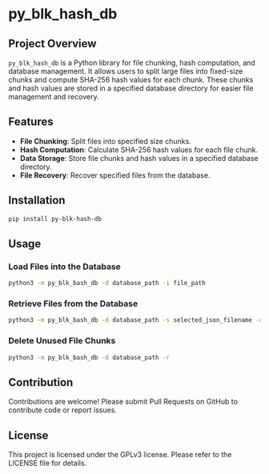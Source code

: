 # py_blk_hash_db

## Project Overview

`py_blk_hash_db` is a Python library for file chunking, hash computation, and database management. It allows users to split large files into fixed-size chunks and compute SHA-256 hash values for each chunk. These chunks and hash values are stored in a specified database directory for easier file management and recovery.

## Features

- **File Chunking**: Split files into specified size chunks.
- **Hash Computation**: Calculate SHA-256 hash values for each file chunk.
- **Data Storage**: Store file chunks and hash values in a specified database directory.
- **File Recovery**: Recover specified files from the database.

## Installation

```bash
pip install py-blk-hash-db
```

## Usage

### Load Files into the Database

```bash
python3 -m py_blk_bash_db -d database_path -i file_path
```

### Retrieve Files from the Database

```bash
python3 -m py_blk_bash_db -d database_path -s selected_json_filename -o output_file_path
```

### Delete Unused File Chunks

```bash
python3 -m py_blk_bash_db -d database_path -r
```

## Contribution

Contributions are welcome! Please submit Pull Requests on GitHub to contribute code or report issues.

## License

This project is licensed under the GPLv3 license. Please refer to the LICENSE file for details.